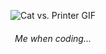 <p align="center">
  <img src="https://thumbs.gfycat.com/FaroffFreeAfricangoldencat-size_restricted.gif" alt="Cat vs. Printer GIF">
</p>
<h6 align="center">Me when coding...</h4>
